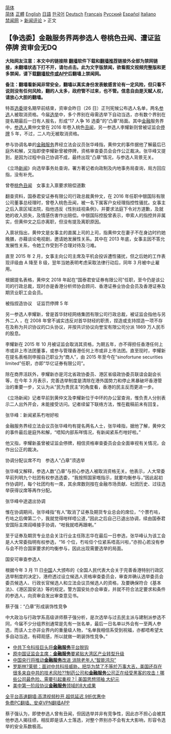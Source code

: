  <!-- 面包屑导航 --> <div class="breadcrumb"><!-- GTranslate: https://gtranslate.io/ -->  <div class="switcher notranslate">  <div class="selected">  <a href="#" onclick="return false;"> 简体</a>  </div>  <div class="option">  <a href="https://www.bannedbook.org" onclick="doGTranslate('zh-CN|zh-CN');jQuery('div.switcher div.selected a').html(jQuery(this).html());return false;" title="简体中文" class="nturl selected"> 简体</a>  <a href="https://www.bannedbook.org/zh-tw/" onclick="doGTranslate('zh-CN|zh-TW');jQuery('div.switcher div.selected a').html(jQuery(this).html());return false;" title="繁體中文" class="nturl"> 正體</a>  <a href="https://www.bannedbook.org/en/" onclick="doGTranslate('zh-CN|en');jQuery('div.switcher div.selected a').html(jQuery(this).html());return false;" title="English" class="nturl"> English</a>  <a href="https://www.bannedbook.org/ja/" onclick="doGTranslate('zh-CN|ja');jQuery('div.switcher div.selected a').html(jQuery(this).html());return false;" title="日本語" class="nturl"> 日語</a>  <a href="https://www.bannedbook.org/ko/" onclick="doGTranslate('zh-CN|ko');jQuery('div.switcher div.selected a').html(jQuery(this).html());return false;" title="한국어" class="nturl"> 한국어</a>  <a href="https://www.bannedbook.org/de/" onclick="doGTranslate('zh-CN|de');jQuery('div.switcher div.selected a').html(jQuery(this).html());return false;" title="Deutsch" class="nturl"> Deutsch</a>  <a href="https://www.bannedbook.org/fr/" onclick="doGTranslate('zh-CN|fr');jQuery('div.switcher div.selected a').html(jQuery(this).html());return false;" title="Français" class="nturl"> Français</a>  <a href="https://www.bannedbook.org/ru/" onclick="doGTranslate('zh-CN|ru');jQuery('div.switcher div.selected a').html(jQuery(this).html());return false;" title="Русский" class="nturl"> Русский</a>  <a href="https://www.bannedbook.org/es/" onclick="doGTranslate('zh-CN|es');jQuery('div.switcher div.selected a').html(jQuery(this).html());return false;" title="Español" class="nturl"> Español</a>  <a href="https://www.bannedbook.org/it/" onclick="doGTranslate('zh-CN|it');jQuery('div.switcher div.selected a').html(jQuery(this).html());return false;" title="Italiano" class="nturl"> Italiano</a>  </div>  </div>      <div class='breadcrumb-sub'><!-- Breadcrumb NavXT 6.3.0 --> <a href="https://www.bannedbook.org/" class="home">禁闻网</a> &gt; <a href="https://www.bannedbook.org/bnews/comments/" class="category">新闻评论</a> &gt; 正文</div></div><h2>【争选委】金融服务界两参选人 卷桃色丑闻、遭证监停牌 资审会无DQ</h2> <p class="notice"><b>大陆网友注意：本文中的链接除 <a href="https://github.com/bannedbook/fanqiang" >翻墙</a>软件下载和<a href="https://github.com/killgcd/justmysocks/blob/master/README.md">翻墙推荐</a>链接外全部为禁网链接，未翻墙状态下打不开，请勿点击。此为文字版禁闻，欲看图文视频完整版和更多禁闻，请下载<a href="https://github.com/bannedbook/fanqiang">翻墙软件或APP</a>后翻墙上禁闻网。</p><p>备注：翻墙看新闻非常安全，翻墙以真实身份发表敏感言论有一定风险，但只看不说则没有任何风险，翻的人太多，政府管不过来，也不管。信息自由是天赋人权，请放心大胆的翻墙。</b></p>  <div class="entry">  <p>特首<a href="https://www.bannedbook.org/bnews/tag/%E9%80%89%E5%A7%94/" class="st_tag internal_tag" rel="tag" title="标签 选委 下的日志">选委</a>提名期早前结束，资审会昨日（26 日）正刊宪候公布选人名单，两名<a href="https://www.bannedbook.org/bnews/tag/%E5%8F%82%E9%80%89/" class="st_tag internal_tag" rel="tag" title="标签 参选 下的日志">参选</a>人被取消资格。今届<a href="https://www.bannedbook.org/bnews/tag/%e9%80%89%e4%b8%be/" class="st_tag internal_tag" rel="tag" title="标签 选举 下的日志">选举</a>中，多个界别在毋需选举下自动当选，亦有数个界别在提名期最后一日有人报名，形成“17 人争 16 选委”的“凸章”局面。其中<a href="https://www.bannedbook.org/bnews/tag/%E9%87%91%E8%9E%8D/" class="st_tag internal_tag" rel="tag" title="标签 金融 下的日志">金融</a>服务界中，<a href="https://www.bannedbook.org/bnews/tag/%E5%8F%82%E9%80%89%E4%BA%BA/" class="st_tag internal_tag" rel="tag" title="标签 参选人 下的日志">参选人</a>黄仲文曾在 2016 年卷入桃色<a href="https://www.bannedbook.org/bnews/tag/%e4%b8%91%e9%97%bb/" class="st_tag internal_tag" rel="tag" title="标签 丑闻 下的日志">丑闻</a>，另一参选人李耀新则曾被证监会<a href="https://www.bannedbook.org/bnews/tag/%E5%81%9C%E7%89%8C/" class="st_tag internal_tag" rel="tag" title="标签 停牌 下的日志">停牌</a> 5 年，不过，二人均无被取消资格。</p> <p>参与协调名单的<a href="https://www.bannedbook.org/bnews/tag/%E9%87%91%E8%9E%8D%E6%9C%8D%E5%8A%A1/" class="st_tag internal_tag" rel="tag" title="标签 金融服务 下的日志">金融服务</a>界经立法会议员张华峰指，黄仲文的事件据他了解最后已庭外和解，又指即使李耀新曾被停牌，资格审查委员会会作公正裁决。张华峰又提到，是因为过程中自己协调不成，最终出现“凸章”情况，与参选人背景无关。</p> <p>《立场<span class='wp_keywordlink_affiliate'><a href="https://www.bannedbook.org/" title="新闻">新闻</a></span>》向选举事务处查询，署方著记者向政制及内地事务局查询，局方回应指，没有补充。</p> <p>曾卷<a href="https://www.bannedbook.org/bnews/tag/%e6%a1%83%e8%89%b2%e4%b8%91%e9%97%bb/" class="st_tag internal_tag" rel="tag" title="标签 桃色丑闻 下的日志">桃色丑闻</a>　女事主入禀要求赔偿道歉</p> <p>翻查资料，国泰君安证券有限公司行政总裁黄仲文，在 2016 年任职中银国际有限公司董事总经理时，曾卷入桃色丑闻，被一名下属客户女经理指控性骚扰。女事主之后入禀区域法院，指他违反《性别歧视条例》，并要求法庭下令对方道歉，及就她的收入损失，及情感伤害作出赔偿。中银国际控股曾表示，申索人的指控并非属实，但黄仲文之后亦离职，但没有提及离职原因。</p> <p>入禀状指出，黄仲文是女事主的直属上司的上司，指黄仲文在妻子不在身边时约她晚膳，亦藉谈论电视剧，邀请她发展性关系。其中在 2013 年底，女事主因不答允发展性关系，令她工作受到不合理对待及刁难。</p>  <p>直至 2015 年 2 月，女事主向公司主席及平机会投诉遭性骚扰，但之后她的工作表现评级由 A 降至 B 级，翌年当她表明考虑采取法律行动后，同年 3 月被中止雇用。</p> <p>根据提名表格，黄仲文 2018 年起在“国泰君安证券有限公司”任职，至今仍是该公司的行政总裁，现时亦是香港分析师协会顾问、香港证券业协会会员及香港证券及期货业职工会会员。</p> <p>被指捏造协议　证监罚停牌 5 年</p> <p>另一参选人李耀新，曾是首华财经网络集团有限公司行政总裁，被证监会指他与另外二人 ，在 2008 年曾不诚实违反对首华财经的职责，捏造或支持捏造一项不存在及称为共识协议的口头协议，并按共识协议向誉宝有限公司分派 1869 万人民币的股息。</p> <p>李耀新在 2015 年 10 月被证监会取消其资格，为期五年，亦不得担任香港任何上市或非上市法团董事，或参与管理香港任何上市或非上市法团。直至现时，李耀新在提名表格则申报自己职业为“商人”，由 2015 年至今在“sinofortune securities limited”任职，亦即“华亿证券有限公司”。</p> <p>除在商界活跃外，李耀新亦是河北省政协委员、港区省级政协委员联谊会副会长等，在今年 3 月表示，完善选举制度是清除在港外国势力和停止黑暴破坏香港管治的重要一步，又认为从“民为贵民主”的角度看，香港的民主反而更进一步。</p>  <p>《立场新闻》记者早前到黄仲文及李耀新位于中环的办公室查询，惟负责人分别表示二人出外开会，未能接受访问。记者续留下联络方法，惟在截稿前未有回复。</p> <p>张华峰：新闻紧系冇咁好啦</p> <p>金融服务界经立法会议员张华峰均有提名两名人士，张华峰指，据他了解，黄仲文的事件最后是庭外和解，“唔知内部系咩情况，有新闻紧系冇咁好啦。”</p> <p>他又指，李耀新虽曾被证监会停牌，相信资格审查委员会会全面审视有关情况，会作出公正的裁决。</p> <p>协调分配议席不均　参选人“凸章”须选举</p> <p>张华峰又解释，参选人数“凸章”与担心参选人被取消资格无关。他表示，人大常委早前列明九个社团有权参选选委，“我按照国家嘅指示，就要均衡参与，”因此起初作协调时，每个社团均有一席，其余席数则按在金融市场贡献、社团历史、过往选举获得议席等再作分配。</p>  <p>张华峰中途退出协调</p> <p>惟在协调期间，张华峰指“有人”取消了证券及期货专业总会的席位，“个票冇咗，冇咗之后俾第二个，我就觉得咁样唔公道，”因此之后自己已退出协调，续由国泰君安国际主席阎峰接手协调，“咁我就唔再跟喇。”</p> <p>至于证券及期货专业总会关注行业主任陈志华在最后一日参选，张华峰认为该工会是人大常委指明有权参选，“16 个位，冇咗佢个位紧系唔高兴啦，”亦担心若没有参与会不符合国家要求的均衡参与，因此出现需要选举的局面。</p> <p>国安可审查参选人</p> <p>根据今年 3 月 11 日<span class='wp_keywordlink_affiliate'><a href="https://www.bannedbook.org/" title="中国" target="_blank">中国</a></span>人大颁布的《全国人民代表大会关于完善香港特别行政区选举制度的决定》，港府透过设立候选人资格审查委员会，审查并确认选举委员会委员候选人、行政长官候选人和立法会议员候选人的资格，及要确保符合《基本法》、《港区国安法》等的规定。警方国安处亦会审查，并就不符合法定要求和条件的参选人，向资审会发出审查意见书。</p> <p>蔡子强：“凸章”形成装饰性竞争</p>  <p>中大政治与行政学系高级讲师蔡子强分析，是次选举与过去民主派与建制派参选不同，今届不少分组界别通常是先有一张名单，最后一日名单以外会有一至两人参选，而该人士亦非业界内的重量级人物，“名单我相信系受到祝福，亦都唔希望太多自动当选，有碍观感，所以就做一啲装饰性竞争。”</p> <ul class='op-related-articles' title='相关阅读'> <li><a href='https://www.bannedbook.org/bnews/bannedvideo/20210501/1537313.html' target='_blank'>中共下令科技巨头将<b>金融服务</b>平台脱钩</a></li> <li><a href='https://www.bannedbook.org/bnews/baitai/20201128/1438794.html' target='_blank'>原中国证监会主席：<b>金融服务</b>要紧贴大湾区产业转型升级</a></li> <li><a href='https://www.bannedbook.org/bnews/baitai/20201126/1437563.html' target='_blank'>中国央行将推动<b>金融服务</b>改进 消除老年人“智能鸿沟”</a></li> <li><a href='https://www.bannedbook.org/bnews/bannedvideo/20200630/1352711.html' target='_blank'>罗斯林?莱顿：面对中共科技威胁，把华为禁了不等於万事大吉，美国还存在很多来自中共的技术风险??制药公司和<b>金融服务</b>公司正在经受黑客的攻击！哪些公司最危险、需要引起重视？| 美国思想领袖 大纪元</a></li> <li><a href='https://www.bannedbook.org/bnews/headline/20200116/1259746.html' target='_blank'>美中第一阶段协议<b>金融服务</b>领域的8大成果</a></li> </ul> <p class="texttj"> <a href="https://github.com/bannedbook/fanqiang/wiki/V2ray%E6%9C%BA%E5%9C%BA" target="_blank">全平台高速翻墙:高清视频秒开,超低延迟,9折优惠中</a><br/> <a href="https://github.com/bannedbook/fanqiang/wiki/%E7%A6%81%E9%97%BB%E7%BD%91%E5%AE%89%E5%8D%93%E7%BF%BB%E5%A2%99%E6%96%B0%E9%97%BBAPP" target="_blank">免费PC翻墙、安卓VPN翻墙APP</a></p><p>蔡子强认为，即使参选人曾有丑闻，但因选举并非有竞争性，因此亦不担心会被其他参选人揭往绩，相反即是该人士落选，对整个界别亦不会有太大影响，形容令选举的安全系数极高。</p><a name='sharetosocial'></a>  <div style="margin-bottom:5px;padding-bottom:5px;clear:both"> <div id="archive-pix-1" class="banner-ads"> <!-- AuctionX Display platform tag START --> <div id="26318x728x90x621x_ADSLOT2" clicktrack="%%CLICK_URL_ESC%%"></div> <!-- AuctionX Display platform tag END --> </div> <div id="archive-pix-2" class="banner-ads"> <!-- AuctionX Display platform tag START --> <div id="26315x300x250x621x_ADSLOT2" clicktrack="%%CLICK_URL_ESC%%"></div> <!-- AuctionX Display platform tag END --> </div> </div>  <div id="archive-pix-1" class="banner-ads"> <!-- AuctionX Display platform tag START --> <div id="26318x728x90x621x_ADSLOT3" clicktrack="%%CLICK_URL_ESC%%"></div> <!-- AuctionX Display platform tag END --> </div> </div><!--END ENTRY--> 